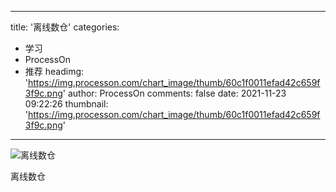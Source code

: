 
---
title: '离线数仓'
categories: 
 - 学习
 - ProcessOn
 - 推荐
headimg: 'https://img.processon.com/chart_image/thumb/60c1f0011efad42c659f3f9c.png'
author: ProcessOn
comments: false
date: 2021-11-23 09:22:26
thumbnail: 'https://img.processon.com/chart_image/thumb/60c1f0011efad42c659f3f9c.png'
---

<div>   
<img class="thumb" alt="离线数仓" src="https://img.processon.com/chart_image/thumb/60c1f0011efad42c659f3f9c.png" referrerpolicy="no-referrer">
<p>离线数仓</p>  
</div>
            